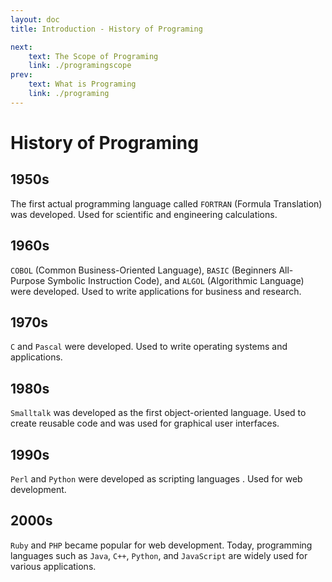 ```yaml
---
layout: doc
title: Introduction - History of Programing

next:
    text: The Scope of Programing
    link: ./programingscope
prev:
    text: What is Programing
    link: ./programing
---
```

# History of Programing
## 1950s
The first actual programming language called `FORTRAN` (Formula Translation) was developed. Used for scientific and engineering calculations.
## 1960s
`COBOL` (Common Business-Oriented Language), `BASIC` (Beginners All-Purpose Symbolic Instruction Code), and `ALGOL` (Algorithmic Language) were developed. Used to write applications for business and research.
## 1970s
`C` and `Pascal` were developed. Used to write operating systems and applications.
## 1980s
`Smalltalk` was developed as the first object-oriented language. Used to create reusable code and was used for graphical user interfaces.
## 1990s
`Perl` and `Python` were developed as scripting languages . Used for web development. 
## 2000s
`Ruby` and `PHP` became popular for web development. Today, programming languages such as `Java`, `C++`, `Python`, and `JavaScript` are widely used for various applications.